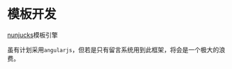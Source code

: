 # 模板开发

[nunjucks](http://mozilla.github.io/nunjucks/)模板引擎

虽有计划采用`angularjs`，但若是只有留言系统用到此框架，将会是一个极大的浪费。
